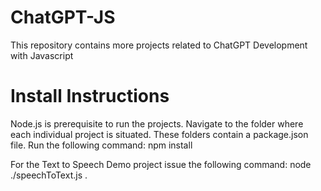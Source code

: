 # ChatGPT-JS
This repository contains more projects related to ChatGPT Development with Javascript

# Install Instructions
Node.js is prerequisite to run the projects.
Navigate to the folder where each individual project is situated. These folders contain a package.json file.
Run the following command:
npm install

For the Text to Speech Demo project issue the following command: node ./speechToText.js  .
